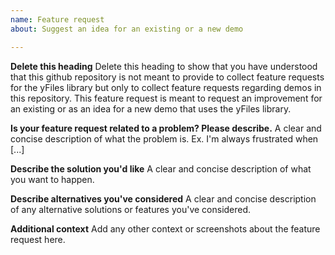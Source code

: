 ```yaml
---
name: Feature request
about: Suggest an idea for an existing or a new demo

---
```


**Delete this heading**
Delete this heading to show that you have understood that this github repository is not meant to provide to collect feature requests for the yFiles library but only to collect feature requests regarding demos in this repository. This feature request is meant to request an improvement for an existing or as an idea for a new demo that uses the yFiles library.

**Is your feature request related to a problem? Please describe.**
A clear and concise description of what the problem is. Ex. I'm always frustrated when [...]

**Describe the solution you'd like**
A clear and concise description of what you want to happen.

**Describe alternatives you've considered**
A clear and concise description of any alternative solutions or features you've considered.

**Additional context**
Add any other context or screenshots about the feature request here.
